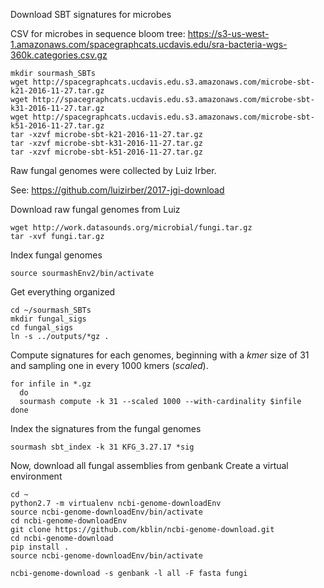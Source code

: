 
Download SBT signatures for microbes

CSV for microbes in sequence bloom tree: https://s3-us-west-1.amazonaws.com/spacegraphcats.ucdavis.edu/sra-bacteria-wgs-360k.categories.csv.gz
```
mkdir sourmash_SBTs
wget http://spacegraphcats.ucdavis.edu.s3.amazonaws.com/microbe-sbt-k21-2016-11-27.tar.gz
wget http://spacegraphcats.ucdavis.edu.s3.amazonaws.com/microbe-sbt-k31-2016-11-27.tar.gz
wget http://spacegraphcats.ucdavis.edu.s3.amazonaws.com/microbe-sbt-k51-2016-11-27.tar.gz
tar -xzvf microbe-sbt-k21-2016-11-27.tar.gz
tar -xzvf microbe-sbt-k31-2016-11-27.tar.gz
tar -xzvf microbe-sbt-k51-2016-11-27.tar.gz
```

Raw fungal genomes were collected by Luiz Irber. 

See: https://github.com/luizirber/2017-jgi-download

Download raw fungal genomes from Luiz
```
wget http://work.datasounds.org/microbial/fungi.tar.gz
tar -xvf fungi.tar.gz
```

Index fungal genomes
```
source sourmashEnv2/bin/activate
```
Get everything organized
```
cd ~/sourmash_SBTs
mkdir fungal_sigs
cd fungal_sigs
ln -s ../outputs/*gz .
```
Compute signatures for each genomes, beginning with a *kmer* size of 31 and sampling one in every 1000 kmers (*scaled*).
```
for infile in *.gz
  do
  sourmash compute -k 31 --scaled 1000 --with-cardinality $infile
done
```
Index the signatures from the fungal genomes
```
sourmash sbt_index -k 31 KFG_3.27.17 *sig
```

Now, download all fungal assemblies from genbank
Create a virtual environment
```
cd ~
python2.7 -m virtualenv ncbi-genome-downloadEnv
source ncbi-genome-downloadEnv/bin/activate
cd ncbi-genome-downloadEnv
git clone https://github.com/kblin/ncbi-genome-download.git
cd ncbi-genome-download
pip install .
source ncbi-genome-downloadEnv/bin/activate
```

```
ncbi-genome-download -s genbank -l all -F fasta fungi
```

